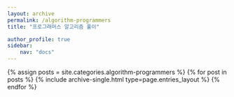 ```yaml
---
layout: archive
permalink: /algorithm-programmers
title: "프로그래머스 알고리즘 풀이"

author_profile: true
sidebar:
    nav: "docs"
---
```


{% assign posts = site.categories.algorithm-programmers %}
{% for post in posts %}
{% include archive-single.html type=page.entries_layout %}
{% endfor %}
